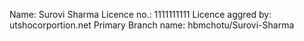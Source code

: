 <!--
Start Scripts
-->
Name: Surovi Sharma
Licence no.: 1111111111
Licence aggred by: utshocorportion.net
Primary Branch name: hbmchotu/Surovi-Sharma
<!----
End scripts
---->
